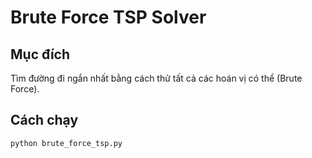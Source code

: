 # Brute Force TSP Solver

## Mục đích
Tìm đường đi ngắn nhất bằng cách thử tất cả các hoán vị có thể (Brute Force).

## Cách chạy
```bash
python brute_force_tsp.py
